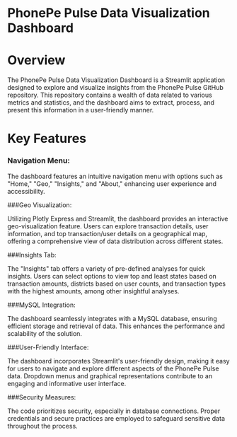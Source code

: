 # PhonePe Pulse Data Visualization Dashboard
# Overview
The PhonePe Pulse Data Visualization Dashboard is a Streamlit application designed to explore and visualize insights from the PhonePe Pulse GitHub repository. This repository contains a wealth of data related to various metrics and statistics, and the dashboard aims to extract, process, and present this information in a user-friendly manner.

# Key Features
### Navigation Menu:

The dashboard features an intuitive navigation menu with options such as "Home," "Geo," "Insights," and "About," enhancing user experience and accessibility.

###Geo Visualization:

Utilizing Plotly Express and Streamlit, the dashboard provides an interactive geo-visualization feature. Users can explore transaction details, user information, and top transaction/user details on a geographical map, offering a comprehensive view of data distribution across different states.

###Insights Tab:

The "Insights" tab offers a variety of pre-defined analyses for quick insights. Users can select options to view top and least states based on transaction amounts, districts based on user counts, and transaction types with the highest amounts, among other insightful analyses.

###MySQL Integration:

The dashboard seamlessly integrates with a MySQL database, ensuring efficient storage and retrieval of data. This enhances the performance and scalability of the solution.

###User-Friendly Interface:

The dashboard incorporates Streamlit's user-friendly design, making it easy for users to navigate and explore different aspects of the PhonePe Pulse data. Dropdown menus and graphical representations contribute to an engaging and informative user interface.

###Security Measures:

The code prioritizes security, especially in database connections. Proper credentials and secure practices are employed to safeguard sensitive data throughout the process.
